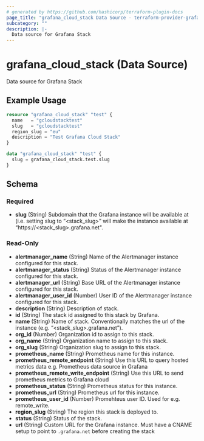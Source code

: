 ```yaml
---
# generated by https://github.com/hashicorp/terraform-plugin-docs
page_title: "grafana_cloud_stack Data Source - terraform-provider-grafana"
subcategory: ""
description: |-
  Data source for Grafana Stack
---
```


# grafana_cloud_stack (Data Source)

Data source for Grafana Stack

## Example Usage

```terraform
resource "grafana_cloud_stack" "test" {
  name   = "gcloudstacktest"
  slug   = "gcloudstacktest"
  region_slug = "eu"
  description = "Test Grafana Cloud Stack"
}

data "grafana_cloud_stack" "test" {
  slug = grafana_cloud_stack.test.slug
}
```

<!-- schema generated by tfplugindocs -->
## Schema

### Required

- **slug** (String) Subdomain that the Grafana instance will be available at (i.e. setting slug to “<stack_slug>” will make the instance
available at “https://<stack_slug>.grafana.net".

### Read-Only

- **alertmanager_name** (String) Name of the Alertmanager instance configured for this stack.
- **alertmanager_status** (String) Status of the Alertmanager instance configured for this stack.
- **alertmanager_url** (String) Base URL of the Alertmanager instance configured for this stack.
- **alertmanager_user_id** (Number) User ID of the Alertmanager instance configured for this stack.
- **description** (String) Description of stack.
- **id** (String) The stack id assigned to this stack by Grafana.
- **name** (String) Name of stack. Conventionally matches the url of the instance (e.g. “<stack_slug>.grafana.net”).
- **org_id** (Number) Organization id to assign to this stack.
- **org_name** (String) Organization name to assign to this stack.
- **org_slug** (String) Organization slug to assign to this stack.
- **prometheus_name** (String) Prometheus name for this instance.
- **prometheus_remote_endpoint** (String) Use this URL to query hosted metrics data e.g. Prometheus data source in Grafana
- **prometheus_remote_write_endpoint** (String) Use this URL to send prometheus metrics to Grafana cloud
- **prometheus_status** (String) Prometheus status for this instance.
- **prometheus_url** (String) Prometheus url for this instance.
- **prometheus_user_id** (Number) Promehteus user ID. Used for e.g. remote_write.
- **region_slug** (String) The region this stack is deployed to.
- **status** (String) Status of the stack.
- **url** (String) Custom URL for the Grafana instance. Must have a CNAME setup to point to `.grafana.net` before creating the stack


